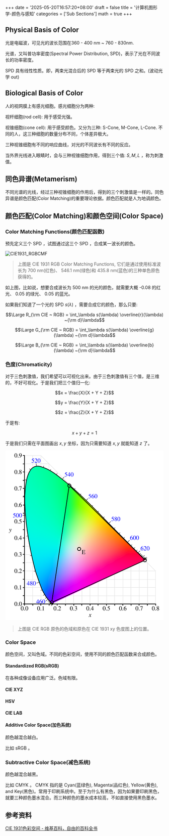 +++
date = '2025-05-20T16:57:20+08:00'
draft = false
title = '计算机图形学-颜色与感知'
categories = ['Sub Sections']
math = true
+++

## Physical Basis of Color
光是电磁波，可见光的波长范围在360 - 400 nm ~ 760 - 830nm.

光谱，又叫普功率密度(Spectral Power Distribution, SPD)，表示了光在不同波长的功率密度。

SPD 具有线性性质。即，两束光混合后的 SPD 等于两束光的 SPD 之和。(波动光学 out)

## Biological Basis of Color
人的视网膜上有感光细胞。感光细胞分为两种:

视杆细胞(rod cell): 用于感受光强。

视锥细胞(cone cell): 用于感受颜色。又分为三种: S-Cone, M-Cone, L-Cone. 不同的人，这三种细胞的数量分布不同，个体差异极大。

三种视锥细胞有不同的响应曲线，对光的不同波长有不同的反应。

当外界光线进入眼睛时，会与三种视锥细胞作用，得到三个值: $S, M, L$ ，称为刺激值。

## 同色异谱(Metamerism)
不同光谱的光线，经过三种视锥细胞的作用后，得到的三个刺激值是一样的。同色异谱是颜色匹配(Color Matching)的重要理论依据。颜色匹配就是人为地调颜色。

## 颜色匹配(Color Matching)和颜色空间(Color Space)
### Color Matching Functions(颜色匹配函数)
预先定义三个 SPD ，试图通过这三个 SPD ，合成某一波长的颜色。

![CIE1931_RGBCMF](CIE1931_RGBCMF.svg)

> 上图是 CIE 1931 RGB Color Matching Functions, 它们是通过使用标准波长为 700 nm(红色)、 546.1 nm(绿色)和 435.8 nm(蓝色)的三种单色原色获得的。

如上图，比如说，想要合成波长为 500 nm 的光的颜色，就需要大概 -0.08 的红光、 0.05 的绿光、 0.05 的蓝光。

如果我们知道了一个光的 SPD $s(\lambda)$ ，需要合成它的颜色，那么只要:

$$\Large R_{\rm CIE ~ RGB} = \int_\lambda s(\lambda) \overline{r}(\lambda) ~{\rm d}\lambda$$

$$\Large G_{\rm CIE ~ RGB} = \int_\lambda s(\lambda) \overline{g}(\lambda) ~{\rm d}\lambda$$

$$\Large B_{\rm CIE ~ RGB} = \int_\lambda s(\lambda) \overline{b}(\lambda) ~{\rm d}\lambda$$

### 色度(Chromaticity)
对于三色刺激值，我们希望可以可视化出来。由于三色刺激值有三个值，是三维的，不好可视化。于是我们把三个值归一化:

$$x = \frac{X}{X + Y + Z}$$

$$y = \frac{Y}{X + Y + Z}$$

$$z = \frac{Z}{X + Y + Z}$$

于是有:

$$x + y + z = 1$$

于是我们只需在平面图画出 $x, y$ 坐标，因为只需要知道 $x, y$ 就能知道 $z$ 了。

![CIE1931xy_CIERGB](CIE1931xy_CIERGB.svg)

> 上图是 CIE RGB 原色的色域和原色在 CIE 1931 xy 色度图上的位置。

### Color Space
颜色空间，又叫色域。不同的色彩空间，使用不同的颜色匹配函数来合成颜色。

#### Standardized RGB(sRGB)
在各种成像设备应用广泛。色域有限。

#### CIE XYZ

#### HSV

#### CIE LAB

#### Additive Color Space(加色系统)
颜色越混合越白。

比如 sRGB 。

### Subtractive Color Space(减色系统)
颜色越混合越黑。

比如 CMYK 。 CMYK 指的是 Cyan(蓝绿色), Magenta(品红色), Yellow(黄色), and Key(黑色)。常用于印刷系统中。至于为什么有黑色，因为如果要印刷黑色，就要三种颜色墨水混合。而三种颜色的墨水成本较高，不如直接使用黑色墨水。

## 参考资料
[CIE 1931色彩空间 - 维基百科，自由的百科全书](https://zh.wikipedia.org/wiki/CIE_1931%E8%89%B2%E5%BD%A9%E7%A9%BA%E9%97%B4)
